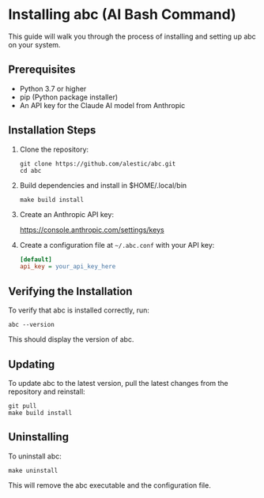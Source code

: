# Installing abc (AI Bash Command)

This guide will walk you through the process of installing and setting up abc on your system.

## Prerequisites

- Python 3.7 or higher
- pip (Python package installer)
- An API key for the Claude AI model from Anthropic

## Installation Steps

1. Clone the repository:
   ```
   git clone https://github.com/alestic/abc.git
   cd abc
   ```

2. Build dependencies and install in $HOME/.local/bin

   ```
   make build install
   ```

3. Create an Anthropic API key:

   https://console.anthropic.com/settings/keys


4. Create a configuration file at `~/.abc.conf` with your API key:
   ```ini
   [default]
   api_key = your_api_key_here
   ```

## Verifying the Installation

To verify that abc is installed correctly, run:

```
abc --version
```

This should display the version of abc.

## Updating

To update abc to the latest version, pull the latest changes from the repository and reinstall:

```
git pull
make build install
```

## Uninstalling

To uninstall abc:

```
make uninstall
```

This will remove the abc executable and the configuration file.